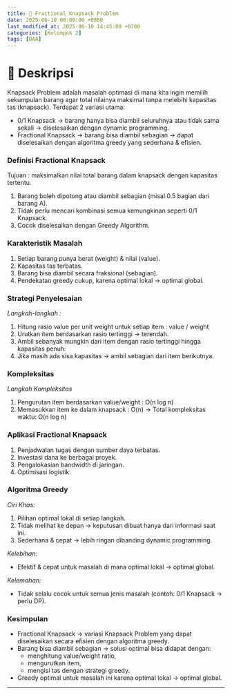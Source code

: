 ```yaml
---
title: 🎒 Fractional Knapsack Problem
date: 2025-06-10 00:00:00 +0800
last_modified_at: 2025-06-10 14:45:00 +0700
categories: [Kelompok 2]
tags: [DAA]
---
```


# 📌 Deskripsi
Knapsack Problem adalah masalah optimasi di mana kita ingin memilih sekumpulan barang agar total nilainya maksimal tanpa melebihi kapasitas tas (knapsack).
Terdapat 2 variasi utama:
- 0/1 Knapsack → barang hanya bisa diambil seluruhnya atau tidak sama sekali → diselesaikan dengan dynamic programming.
- Fractional Knapsack → barang bisa diambil sebagian → dapat diselesaikan dengan algoritma greedy yang sederhana & efisien.

### Definisi Fractional Knapsack
Tujuan : maksimalkan nilai total barang dalam knapsack dengan kapasitas tertentu.
1. Barang boleh dipotong atau diambil sebagian (misal 0.5 bagian dari barang A).
2. Tidak perlu mencari kombinasi semua kemungkinan seperti 0/1 Knapsack.
3. Cocok diselesaikan dengan Greedy Algorithm.

### Karakteristik Masalah
1. Setiap barang punya berat (weight) & nilai (value).
2. Kapasitas tas terbatas.
3. Barang bisa diambil secara fraksional (sebagian).
4. Pendekatan greedy cukup, karena optimal lokal → optimal global.

### Strategi Penyelesaian

*Langkah-langkah :*
1. Hitung rasio value per unit weight untuk setiap item :
value / weight
2. Urutkan item berdasarkan rasio tertinggi → terendah.
3. Ambil sebanyak mungkin dari item dengan rasio tertinggi hingga kapasitas penuh:
4. Jika masih ada sisa kapasitas → ambil sebagian dari item berikutnya.

### Kompleksitas

*Langkah Kompleksitas*
1. Pengurutan item berdasarkan value/weight : O(n log n)
2. Memasukkan item ke dalam knapsack : O(n)
   → Total kompleksitas waktu: O(n log n)

### Aplikasi Fractional Knapsack
1. Penjadwalan tugas dengan sumber daya terbatas.
2. Investasi dana ke berbagai proyek.
3. Pengalokasian bandwidth di jaringan.
4. Optimisasi logistik.

### Algoritma Greedy

*Ciri Khas:*
1. Pilihan optimal lokal di setiap langkah.
2. Tidak melihat ke depan → keputusan dibuat hanya dari informasi saat ini.
3. Sederhana & cepat → lebih ringan dibanding dynamic programming.

*Kelebihan:*
- Efektif & cepat untuk masalah di mana optimal lokal → optimal global.

*Kelemahan:*
- Tidak selalu cocok untuk semua jenis masalah (contoh: 0/1 Knapsack → perlu DP).

### Kesimpulan
- Fractional Knapsack → variasi Knapsack Problem yang dapat diselesaikan secara efisien dengan algoritma greedy.
- Barang bisa diambil sebagian → solusi optimal bisa didapat dengan:
    - menghitung value/weight ratio,
    - mengurutkan item,
    - mengisi tas dengan strategi greedy.
- Greedy optimal untuk masalah ini karena optimal lokal → optimal global.
---